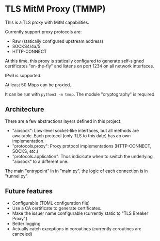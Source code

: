 # TLS MitM Proxy (TMMP)

This is a TLS proxy with MitM capabilities.

Currently support proxy protocols are:
 * Raw (statically configured upstream address)
 * SOCKS4/4a/5
 * HTTP-CONNECT
 
At this time, this proxy is statically configured to generate self-signed certificates
"on-the-fly" and listens on port 1234 on all network interfaces.

IPv6 is supported.

At least 50 Mbps can be proxied.

It can be run with `python3 -m tmmp`. The module "cryptography" is required.

## Architecture

There are a few abstractions layers defined in this project:

- "aiosock": Low-level socket-like interfaces, but all methods are awaitable.
Each protocol (only TLS to this date) has an own implementation. 
- "protocols.proxy": Proxy protocol implementations (HTTP-CONNECT, SOCKS, etc.)
- "protocols.application": Thos indicicate when to switch the underlying "aiosock" to a different one.

The main "entrypoint" in in "main.py", the logic of each connection is in "tunnel.py".

## Future features

- Configurable (TOML configuration file)
- Use a CA certificate to generate certificates.
- Make the issuer name configurable (currently static to "TLS Breaker Proxy").
- Better logging
- Actually catch exceptions in coroutines (currently coroutines are canceled)